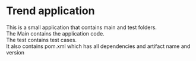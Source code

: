 # Trend application

This  is a small application that contains main and test folders.  
The Main contains the application code.  
The test contains test cases.  
It also  contains pom.xml which has all dependencies and artifact name and version

